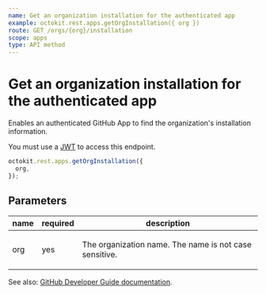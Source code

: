 ```yaml
---
name: Get an organization installation for the authenticated app
example: octokit.rest.apps.getOrgInstallation({ org })
route: GET /orgs/{org}/installation
scope: apps
type: API method
---
```


# Get an organization installation for the authenticated app

Enables an authenticated GitHub App to find the organization's installation information.

You must use a [JWT](https://docs.github.com/enterprise-cloud@latest//apps/building-github-apps/authenticating-with-github-apps/#authenticating-as-a-github-app) to access this endpoint.

```js
octokit.rest.apps.getOrgInstallation({
  org,
});
```

## Parameters

<table>
  <thead>
    <tr>
      <th>name</th>
      <th>required</th>
      <th>description</th>
    </tr>
  </thead>
  <tbody>
    <tr><td>org</td><td>yes</td><td>

The organization name. The name is not case sensitive.

</td></tr>
  </tbody>
</table>

See also: [GitHub Developer Guide documentation](https://docs.github.com/enterprise-cloud@latest//rest/reference/apps#get-an-organization-installation-for-the-authenticated-app).
